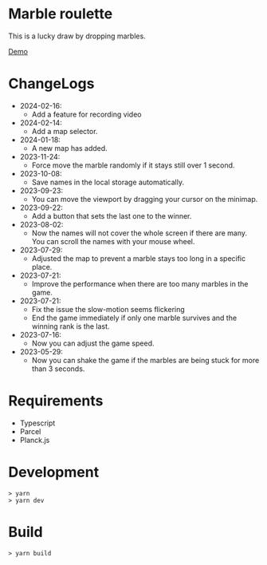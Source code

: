# Marble roulette

This is a lucky draw by dropping marbles.

[Demo]( https://lazygyu.github.io/roulette )

# ChangeLogs

- 2024-02-16:
  - Add a feature for recording video
- 2024-02-14:
  - Add a map selector.
- 2024-01-18:
  - A new map has added.
- 2023-11-24:
  - Force move the marble randomly if it stays still over 1 second.
- 2023-10-08:
  - Save names in the local storage automatically. 
- 2023-09-23:
  - You can move the viewport by dragging your cursor on the minimap.
- 2023-09-22:
  - Add a button that sets the last one to the winner.
- 2023-08-02:
  - Now the names will not cover the whole screen if there are many. You can scroll the names with your mouse wheel.
- 2023-07-29:
  - Adjusted the map to prevent a marble stays too long in a specific place.
- 2023-07-21:
  - Improve the performance when there are too many marbles in the game.
- 2023-07-21:
  - Fix the issue the slow-motion seems flickering
  - End the game immediately if only one marble survives and the winning rank is the last.
- 2023-07-16: 
    - Now you can adjust the game speed.
- 2023-05-29: 
  - Now you can shake the game if the marbles are being stuck for more than 3 seconds.

# Requirements

- Typescript
- Parcel
- Planck.js

# Development

```shell
> yarn
> yarn dev
```

# Build

```shell
> yarn build
```
